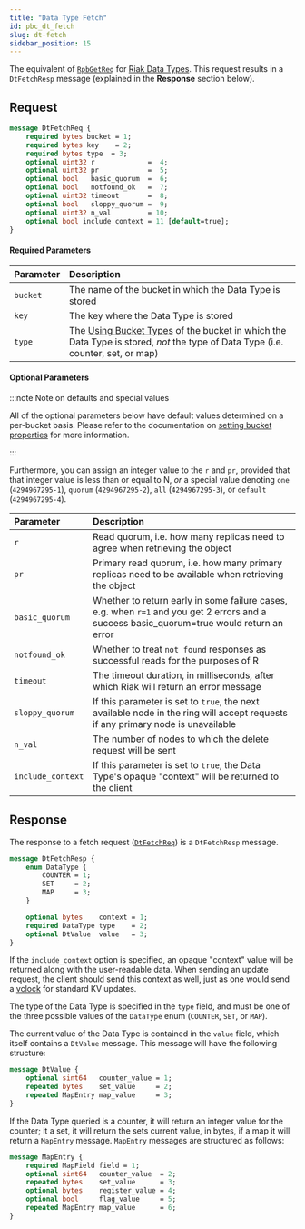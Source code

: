```yaml
---
title: "Data Type Fetch"
id: pbc_dt_fetch
slug: dt-fetch
sidebar_position: 15
---
```


The equivalent of [`RpbGetReq`](../../../developing/api/protocol-buffers/fetch-object.md) for [Riak Data Types](../../../developing/data-types/index.md). This request results in a `DtFetchResp`
message (explained in the **Response** section below).

## Request

```protobuf
message DtFetchReq {
    required bytes bucket = 1;
    required bytes key    = 2;
    required bytes type  = 3;
    optional uint32 r             =  4;
    optional uint32 pr            =  5;
    optional bool   basic_quorum  =  6;
    optional bool   notfound_ok   =  7;
    optional uint32 timeout       =  8;
    optional bool   sloppy_quorum =  9;
    optional uint32 n_val         = 10;
    optional bool include_context = 11 [default=true];
}
```

#### Required Parameters

| Parameter | Description                                                                                                                                                                         |
|:----------|:------------------------------------------------------------------------------------------------------------------------------------------------------------------------------------|
| `bucket`  | The name of the bucket in which the Data Type is stored                                                                                                                             |
| `key`     | The key where the Data Type is stored                                                                                                                                               |
| `type`    | The [Using Bucket Types](../../../using/cluster-operations/bucket-types.md) of the bucket in which the Data Type is stored, *not* the type of Data Type (i.e. counter, set, or map) |

#### Optional Parameters

:::note Note on defaults and special values

All of the optional parameters below have default values determined on a
per-bucket basis. Please refer to the documentation on [setting bucket properties](../../../developing/api/protocol-buffers/set-bucket-props.md) for more information.

:::

Furthermore, you can assign an integer value to the `r` and
`pr`, provided that that integer value is less than or equal
to N, *or* a special value denoting `one`
(`4294967295-1`), `quorum`
(`4294967295-2`), `all`
(`4294967295-3`), or `default`
(`4294967295-4`).

| Parameter         | Description                                                                                                                               |
|:------------------|:------------------------------------------------------------------------------------------------------------------------------------------|
| `r`               | Read quorum, i.e. how many replicas need to agree when retrieving the object                                                              |
| `pr`              | Primary read quorum, i.e. how many primary replicas need to be available when retrieving the object                                       |
| `basic_quorum`    | Whether to return early in some failure cases, e.g. when `r=1` and you get 2 errors and a success basic_quorum=true would return an error |
| `notfound_ok`     | Whether to treat `not found` responses as successful reads for the purposes of R                                                          |
| `timeout`         | The timeout duration, in milliseconds, after which Riak will return an error message                                                      |
| `sloppy_quorum`   | If this parameter is set to `true`, the next available node in the ring will accept requests if any primary node is unavailable           |
| `n_val`           | The number of nodes to which the delete request will be sent                                                                              |
| `include_context` | If this parameter is set to `true`, the Data Type's opaque "context" will be returned to the client                                       |

## Response

The response to a fetch request ([`DtFetchReq`](../../../developing/api/protocol-buffers/dt-fetch.md)) is a `DtFetchResp` message.

```protobuf
message DtFetchResp {
    enum DataType {
        COUNTER = 1;
        SET     = 2;
        MAP     = 3;
    }

    optional bytes    context = 1;
    required DataType type    = 2;
    optional DtValue  value   = 3;
}
```

If the `include_context` option is specified, an opaque "context" value
will be returned along with the user-readable data. When sending an
update request, the client should send this context as well, just as one
would send a [vclock](../../../learn/glossary.md#vector-clock) for standard KV updates.

The type of the Data Type is specified in the `type` field, and must be
one of the three possible values of the `DataType` enum (`COUNTER`,
`SET`, or `MAP`).

The current value of the Data Type is contained in the `value` field,
which itself contains a `DtValue` message. This message will have the
following structure:

```protobuf
message DtValue {
    optional sint64   counter_value = 1;
    repeated bytes    set_value     = 2;
    repeated MapEntry map_value     = 3;
}
```

If the Data Type queried is a counter, it will return an integer value
for the counter; it a set, it will return the sets current value, in
bytes, if a map it will return a `MapEntry` message. `MapEntry` messages
are structured as follows:

```protobuf
message MapEntry {
    required MapField field = 1;
    optional sint64   counter_value  = 2;
    repeated bytes    set_value      = 3;
    optional bytes    register_value = 4;
    optional bool     flag_value     = 5;
    repeated MapEntry map_value      = 6;
}
```
